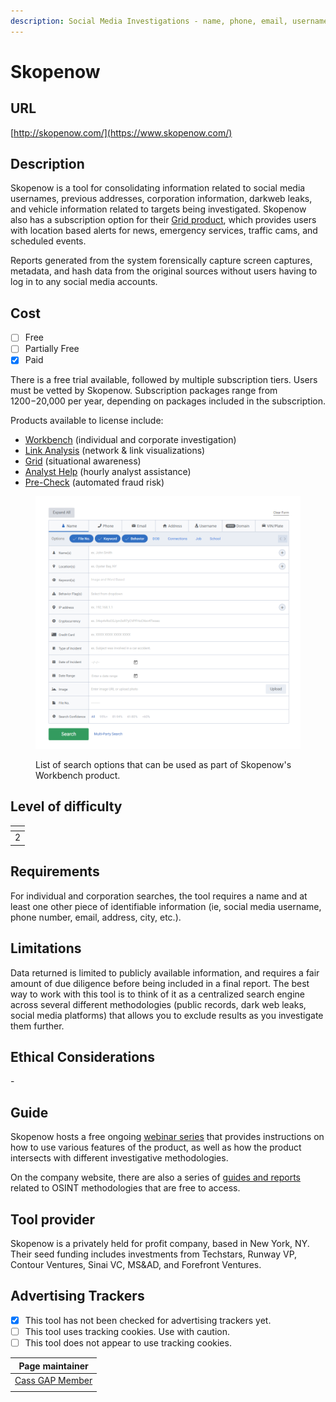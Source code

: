 ```yaml
---
description: Social Media Investigations - name, phone, email, username searches
---
```


# Skopenow

## URL

[http://skopenow.com/](https://www.skopenow.com/)

## Description

Skopenow is a tool for consolidating information related to social media usernames, previous addresses, corporation information, darkweb leaks, and vehicle information related to targets being investigated. Skopenow also has a subscription option for their [Grid product](https://www.skopenow.com/grid), which provides users with location based alerts for news, emergency services, traffic cams, and scheduled events.

Reports generated from the system forensically capture screen captures, metadata, and hash data from the original sources without users having to log in to any social media accounts.

## Cost

* [ ] Free
* [ ] Partially Free
* [x] Paid

There is a free trial available, followed by multiple subscription tiers. Users must be vetted by Skopenow. Subscription packages range from $1200-$20,000 per year, depending on packages included in the subscription.

Products available to license include:

* [Workbench](https://www.skopenow.com/workbench) (individual and corporate investigation)
* [Link Analysis](https://www.skopenow.com/link-analysis) (network & link visualizations)
* [Grid](https://www.skopenow.com/grid) (situational awareness)
* [Analyst Help](https://www.skopenow.com/analyst-help) (hourly analyst assistance)
* [Pre-Check](https://www.skopenow.com/pre-check) (automated fraud risk)

<figure><img src=".gitbook/assets/Screenshot 2024-09-25 122816.png" alt=""><figcaption><p>List of search options that can be used as part of Skopenow's Workbench product.</p></figcaption></figure>

## Level of difficulty

<table><thead><tr><th data-type="rating" data-max="5"></th></tr></thead><tbody><tr><td>2</td></tr></tbody></table>

## Requirements

For individual and corporation searches, the tool requires a name and at least one other piece of identifiable information (ie, social media username, phone number, email, address, city, etc.).

## Limitations

Data returned is limited to publicly available information, and requires a fair amount of due diligence before being included in a final report. The best way to work with this tool is to think of it as a centralized search engine across several different methodologies (public records, dark web leaks, social media platforms) that allows you to exclude results as you investigate them further.

## Ethical Considerations

\-

## Guide

Skopenow hosts a free ongoing [webinar series](https://www.skopenow.com/skopenow-webinar-series) that provides instructions on how to use various features of the product, as well as how the product intersects with different investigative methodologies.

On the company website, there are also a series of [guides and reports](https://www.skopenow.com/guides-and-reports) related to OSINT methodologies that are free to access.

## Tool provider

Skopenow is a privately held for profit company, based in New York, NY. Their seed funding includes investments from Techstars, Runway VP, Contour Ventures, Sinai VC, MS\&AD, and Forefront Ventures.

## Advertising Trackers

* [x] This tool has not been checked for advertising trackers yet.
* [ ] This tool uses tracking cookies. Use with caution.
* [ ] This tool does not appear to use tracking cookies.

<table><thead><tr><th data-type="users" data-multiple>Page maintainer</th></tr></thead><tbody><tr><td><a href="https://app.gitbook.com/u/1EJYZ3VapOeyTucb66LoniieppP2">Cass GAP Member</a></td></tr><tr><td></td></tr></tbody></table>
